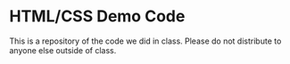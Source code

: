 # HTML/CSS Demo Code

This is a repository of the code we did in class.
Please do not distribute to anyone else outside of class.
